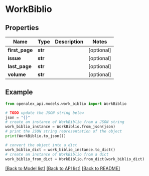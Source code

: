 # WorkBiblio


## Properties

Name | Type | Description | Notes
------------ | ------------- | ------------- | -------------
**first_page** | **str** |  | [optional] 
**issue** | **str** |  | [optional] 
**last_page** | **str** |  | [optional] 
**volume** | **str** |  | [optional] 

## Example

```python
from openalex_api.models.work_biblio import WorkBiblio

# TODO update the JSON string below
json = "{}"
# create an instance of WorkBiblio from a JSON string
work_biblio_instance = WorkBiblio.from_json(json)
# print the JSON string representation of the object
print(WorkBiblio.to_json())

# convert the object into a dict
work_biblio_dict = work_biblio_instance.to_dict()
# create an instance of WorkBiblio from a dict
work_biblio_from_dict = WorkBiblio.from_dict(work_biblio_dict)
```
[[Back to Model list]](../README.md#documentation-for-models) [[Back to API list]](../README.md#documentation-for-api-endpoints) [[Back to README]](../README.md)


